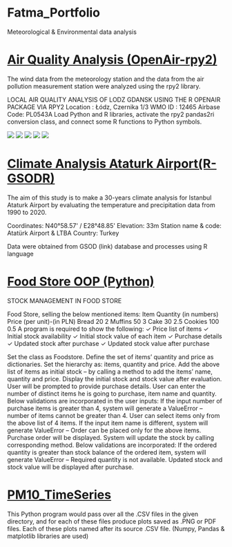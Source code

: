 # Fatma_Portfolio
Meteorological &amp; Environmental data analysis

# [Air Quality Analysis (OpenAir-rpy2)](https://github.com/eminfe/AirPollution-OpenAir-)
The wind data from the meteorology station and the data from the air pollution measurement station were analyzed using the rpy2 library.

LOCAL AIR QUALITY ANALYSIS OF LODZ GDANSK USING THE R OPENAIR PACKAGE VIA RPY2
Location : Łódz, Czernika 1/3
WMO ID : 12465
Airbase Code: PL0543A
Load Python and R libraries, activate the rpy2 pandas2ri conversion class, and connect some R functions to Python symbols.

![](https://github.com/eminfe/Fatma_Portfolio/blob/main/images/CalPlotO3.png)
![](https://github.com/eminfe/Fatma_Portfolio/blob/main/images/Hourly_PM10.png)
![](https://github.com/eminfe/Fatma_Portfolio/blob/main/images/Filter_polarFreq_PM10.png)
![](https://github.com/eminfe/Fatma_Portfolio/blob/main/images/TimeVariation_O3.png)
![](https://github.com/eminfe/Fatma_Portfolio/blob/main/images/timePlotPM25.png)


# [Climate Analysis Ataturk Airport(R-GSODR)](https://github.com/eminfe/ClimateAnalyse_AtaturkAirport)
The aim of this study is to make a 30-years climate analysis for 
Istanbul Ataturk Airport by evaluating the temperature and precipitation data from 1990 to 2020.

Coordinates: N40°58.57' / E28°48.85'
Elevation: 33m
Station name & code: Atatürk Airport & LTBA
Country: Turkey

Data were obtained from GSOD (link) database and processes using R language 

# [Food Store OOP (Python)](https://github.com/eminfe/FoodStore_OOP-Python-)

STOCK MANAGEMENT IN FOOD STORE 

Food Store, selling the below mentioned items:
Item          Quantity (in numbers)      Price (per unit)-(in PLN)
Bread                20                        2
Muffins              50                        3
Cake                 30                       2.5
Cookies              100                      0.5
A program is required to show the following:
✓ Price list of items
✓ Initial stock availability
✓ Initial stock value of each item
✓ Purchase details
✓ Updated stock after purchase
✓ Updated stock value after purchase

Set the class as Foodstore.
Define the set of items’ quantity and price as dictionaries.
Set the hierarchy as: items, quantity and price.
Add the above list of items as initial stock – by calling a method to add the items’ name, quantity and price.
Display the initial stock and stock value after evaluation.
User will be prompted to provide purchase details.
User can enter the number of distinct items he is going to purchase, item name and quantity. Below validations are incorporated in the user inputs:
If the input number of purchase items is greater than 4, system will generate a ValueError – number of items cannot be greater than 4.
User can select items only from the above list of 4 items. If the input item name is different, system will generate ValueError – Order can be placed only for the above items.
Purchase order will be displayed.
System will update the stock by calling corresponding method. Below validations are incorporated:
If the ordered quantity is greater than stock balance of the ordered item, system will generate ValueError – Required quantity is not available.
Updated stock and stock value will be displayed after purchase.

# [PM10_TimeSeries](https://github.com/eminfe/PM10_TimeSeries)

This Python program would pass over all the .CSV files in the given directory, and for each of these files produce plots saved as .PNG or PDF files. Each of these plots named after its source .CSV file. (Numpy, Pandas & matplotlib libraries are used)

